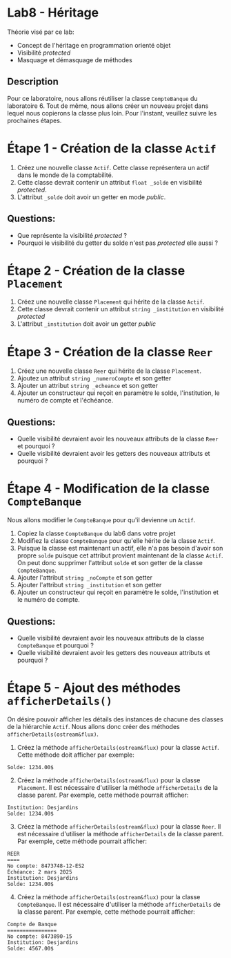 # Lab8 - Héritage

Théorie visé par ce lab:
- Concept de l'héritage en programmation orienté objet
- Visibilité *protected*
- Masquage et démasquage de méthodes

## Description
Pour ce laboratoire, nous allons réutiliser la classe `CompteBanque` du laboratoire 6.  Tout de même, nous allons créer un nouveau projet dans lequel nous copierons la classe plus loin.  Pour l'instant, veuillez suivre les prochaines étapes.

# Étape 1 - Création de la classe `Actif`
1. Créez une nouvelle classe `Actif`.  Cette classe représentera un actif dans le monde de la comptabilité.
2. Cette classe devrait contenir un attribut `float _solde` en visibilité *protected*.  
3. L'attribut `_solde` doit avoir un getter en mode *public*.  

## Questions:
- Que représente la visibilité *protected* ? 
- Pourquoi le visibilité du getter du solde n'est pas *protected* elle aussi ? 

# Étape 2 - Création de la classe `Placement`
1. Créez une nouvelle classe `Placement` qui hérite de la classe `Actif`.  
2. Cette classe devrait contenir un attribut `string _institution` en visibilité *protected*
3. L'attribut `_institution` doit avoir un getter *public*

# Étape 3 - Création de la classe `Reer` 
1. Créez une nouvelle classe `Reer` qui hérite de la classe `Placement`.  
2. Ajoutez un attribut `string _numeroCompte` et son getter
3. Ajouter un attribut `string _echeance` et son getter
4. Ajouter un constructeur qui reçoit en paramètre le solde, l'institution, le numéro de compte et l'échéance. 

## Questions: 
- Quelle visibilité devraient avoir les nouveaux attributs de la classe `Reer` et pourquoi ? 
- Quelle visibilité devraient avoir les getters des nouveaux attributs et pourquoi ? 

# Étape 4 - Modification de la classe `CompteBanque`
Nous allons modifier le `CompteBanque` pour qu'il devienne un `Actif`.
1. Copiez la classe `CompteBanque` du lab6 dans votre projet
2. Modifiez la classe `CompteBanque` pour qu'elle hérite de la classe `Actif`.  
3. Puisque la classe est maintenant un actif, elle n'a pas besoin d'avoir son propre `solde` puisque cet attribut provient maintenant de la classe `Actif`.  On peut donc supprimer l'attribut `solde` et son getter de la classe `CompteBanque`.
4. Ajouter l'attribut `string _noCompte` et son getter
5. Ajouter l'attribut `string _institution` et son getter
6. Ajouter un constructeur qui reçoit en paramètre le solde, l'institution et le numéro de compte.

## Questions: 
- Quelle visibilité devraient avoir les nouveaux attributs de la classe `CompteBanque` et pourquoi ? 
- Quelle visibilité devraient avoir les getters des nouveaux attributs et pourquoi ? 

# Étape 5 - Ajout des méthodes `afficherDetails()`
On désire pouvoir afficher les détails des instances de chacune des classes de la hiérarchie `Actif`. Nous allons donc créer des méthodes `afficherDetails(ostream&flux)`.  
1. Créez la méthode `afficherDetails(ostream&flux)` pour la classe `Actif`.  Cette méthode doit afficher par exemple: 
```
Solde: 1234.00$
```
2. Créez la méthode `afficherDetails(ostream&flux)` pour la classe `Placement`.  Il est nécessaire d'utiliser la méthode `afficherDetails` de la classe parent.  Par exemple, cette méthode pourrait afficher:
```
Institution: Desjardins
Solde: 1234.00$
```
3. Créez la méthode `afficherDetails(ostream&flux)` pour la classe `Reer`.  Il est nécessaire d'utiliser la méthode `afficherDetails` de la classe parent.  Par exemple, cette méthode pourrait afficher:
```
REER
====
No compte: 8473748-12-ES2
Échéance: 2 mars 2025
Institution: Desjardins
Solde: 1234.00$
```
4. Créez la méthode `afficherDetails(ostream&flux)` pour la classe `CompteBanque`.  Il est nécessaire d'utiliser la méthode `afficherDetails` de la classe parent.  Par exemple, cette méthode pourrait afficher:
```
Compte de Banque
================
No compte: 8473890-15
Institution: Desjardins
Solde: 4567.00$
```
